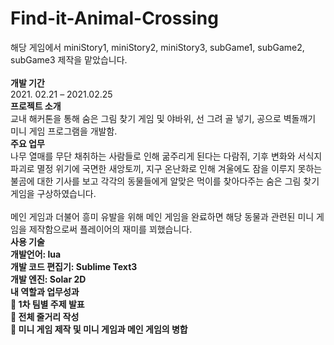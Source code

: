 # Find-it-Animal-Crossing
해당 게임에서 miniStory1, miniStory2, miniStory3, subGame1, subGame2, subGame3 제작을 맡았습니다. <br>
<br>
<b>개발 기간</b> <br>
2021. 02.21 – 2021.02.25 <br>
<b>프로젝트 소개</b><br>
교내 해커톤을 통해 숨은 그림 찾기 게임 및 야바위, 선 그려 골 넣기, 공으로 벽돌깨기 미니 게임 프로그램을 개발함. <br>
<b>주요 업무</b> <br>
나무 열매를 무단 채취하는 사람들로 인해 굶주리게 된다는 다람쥐, 기후 변화와 서식지 파괴로 멸정 위기에 국면한 새앙토끼, 지구 온난화로 인해 겨울에도 잠을 이루지 못하는 불곰에 대한 기사를 보고 각각의 동물들에게 알맞은 먹이를 찾아다주는 숨은 그림 찾기 게임을 구상하였습니다. <br>
<br>
메인 게임과 더불어 흥미 유발을 위해 메인 게임을 완료하면 해당 동물과 관련된 미니 게임을 제작함으로써 플레이어의 재미를 꾀했습니다. <br>
<b>사용 기술<b><br>
개발언어: lua <br>
개발 코드 편집기: Sublime Text3 <br>
개발 엔진: Solar 2D <br>
내 역할과 업무성과 <br>
	1차 팀별 주제 발표 <br>
	전체 줄거리 작성 <br>
	미니 게임 제작 및 미니 게임과 메인 게임의 병합 <br>
